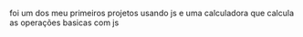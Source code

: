 foi um dos meu primeiros projetos usando js 
e uma calculadora que calcula as operações basicas com js 
